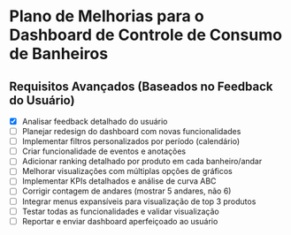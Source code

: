 # Plano de Melhorias para o Dashboard de Controle de Consumo de Banheiros

## Requisitos Avançados (Baseados no Feedback do Usuário)

- [x] Analisar feedback detalhado do usuário
- [ ] Planejar redesign do dashboard com novas funcionalidades
- [ ] Implementar filtros personalizados por período (calendário)
- [ ] Criar funcionalidade de eventos e anotações
- [ ] Adicionar ranking detalhado por produto em cada banheiro/andar
- [ ] Melhorar visualizações com múltiplas opções de gráficos
- [ ] Implementar KPIs detalhados e análise de curva ABC
- [ ] Corrigir contagem de andares (mostrar 5 andares, não 6)
- [ ] Integrar menus expansíveis para visualização de top 3 produtos
- [ ] Testar todas as funcionalidades e validar visualização
- [ ] Reportar e enviar dashboard aperfeiçoado ao usuário
